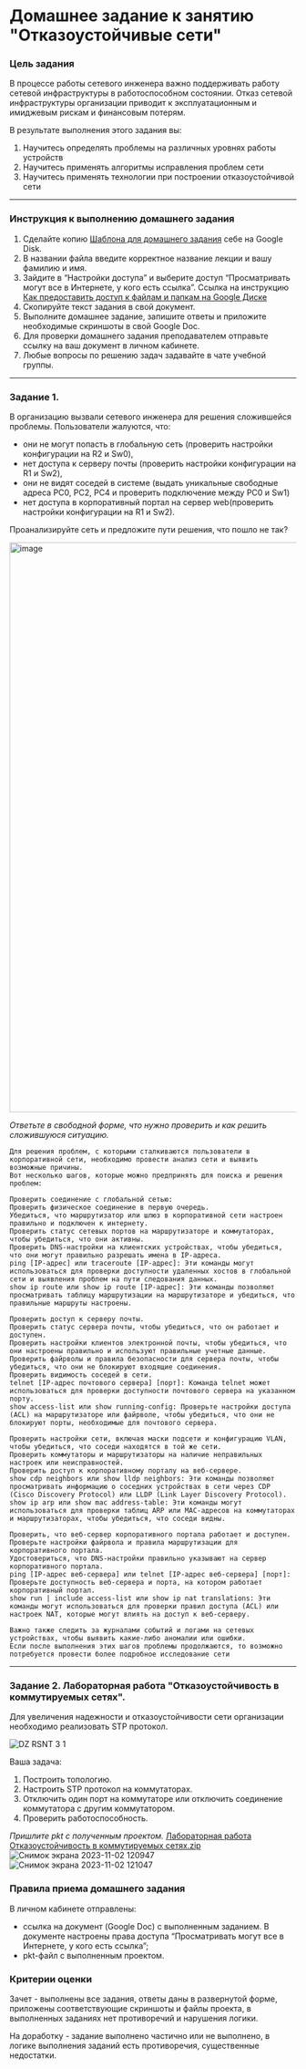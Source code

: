 # Домашнее задание к занятию "Отказоустойчивые сети"

### Цель задания

В процессе работы сетевого инженера важно поддерживать работу сетевой инфраструктуры в работоспособном состоянии. Отказ сетевой инфраструктуры организации приводит к эксплуатационным и имиджевым рискам и финансовым потерям.

В результате выполнения этого задания вы:
1) Научитесь определять проблемы на различных уровнях работы устройств
2) Научитесь применять алгоритмы исправления проблем сети
3) Научитесь применять технологии при построении отказоустойчивой сети

------

### Инструкция к выполнению домашнего задания

1. Сделайте копию [Шаблона для домашнего задания](https://docs.google.com/document/d/1youKpKm_JrC0UzDyUslIZW2E2bIv5OVlm_TQDvH5Pvs/edit) себе на Google Disk.
2. В названии файла введите корректное название лекции и вашу фамилию и имя.
3. Зайдите в “Настройки доступа” и выберите доступ “Просматривать могут все в Интернете, у кого есть ссылка”.
 Ссылка на инструкцию [Как предоставить доступ к файлам и папкам на Google Диске](https://support.google.com/docs/answer/2494822?hl=ru&co=GENIE.Platform%3DDesktop)
5. Скопируйте текст задания в свой документ.
6. Выполните домашнее задание, запишите ответы и приложите необходимые скриншоты в свой Google Doc.
7. Для проверки домашнего задания преподавателем отправьте ссылку на ваш документ в личном кабинете.
8. Любые вопросы по решению задач задавайте в чате учебной группы.

---

### Задание 1.

В организацию вызвали сетевого инженера для решения сложившейся проблемы. Пользователи жалуются, что:
- они не могут попасть в глобальную сеть (проверить настройки конфигурации на R2 и Sw0), 
- нет доступа к серверу почты (проверить настройки конфигурации на R1 и Sw2),
- они не видят соседей в системе (выдать уникальные свободные адреса PC0, PC2, PC4 и проверить подключение между PC0 и Sw1) 
- нет доступа в корпоративный портал на сервер web(проверить настройки конфигурации на R1 и Sw2).  

Проанализируйте сеть и предложите пути решения, что пошло не так? 

 <img width="1000" alt="image" src="https://user-images.githubusercontent.com/73060384/147534698-3e695732-f3b0-4333-b411-adfb6af83365.png">

*Ответьте в свободной форме, что нужно проверить и как решить сложившуюся ситуацию.*
```
Для решения проблем, с которыми сталкиваются пользователи в корпоративной сети, необходимо провести анализ сети и выявить возможные причины.
Вот несколько шагов, которые можно предпринять для поиска и решения проблем:

Проверить соединение с глобальной сетью:
Проверить физическое соединение в первую очередь.
Убедиться, что маршрутизатор или шлюз в корпоративной сети настроен правильно и подключен к интернету.
Проверить статус сетевых портов на маршрутизаторе и коммутаторах, чтобы убедиться, что они активны.
Проверить DNS-настройки на клиентских устройствах, чтобы убедиться, что они могут правильно разрешать имена в IP-адреса.
ping [IP-адрес] или traceroute [IP-адрес]: Эти команды могут использоваться для проверки доступности удаленных хостов в глобальной сети и выявления проблем на пути следования данных.
show ip route или show ip route [IP-адрес]: Эти команды позволяют просматривать таблицу маршрутизации на маршрутизаторе и убедиться, что правильные маршруты настроены.

Проверить доступ к серверу почты.
Проверить статус сервера почты, чтобы убедиться, что он работает и доступен.
Проверить настройки клиентов электронной почты, чтобы убедиться, что они настроены правильно и используют правильные учетные данные.
Проверить файрволы и правила безопасности для сервера почты, чтобы убедиться, что они не блокируют входящие соединения.
Проверить видимость соседей в сети.
telnet [IP-адрес почтового сервера] [порт]: Команда telnet может использоваться для проверки доступности почтового сервера на указанном порту.
show access-list или show running-config: Проверьте настройки доступа (ACL) на маршрутизаторе или файрволе, чтобы убедиться, что они не блокируют порты, необходимые для почтового сервера.

Проверить настройки сети, включая маски подсети и конфигурацию VLAN, чтобы убедиться, что соседи находятся в той же сети.
Проверить коммутаторы и маршрутизаторы на наличие неправильных настроек или неисправностей.
Проверить доступ к корпоративному порталу на веб-сервере.
show cdp neighbors или show lldp neighbors: Эти команды позволяют просматривать информацию о соседних устройствах в сети через CDP (Cisco Discovery Protocol) или LLDP (Link Layer Discovery Protocol).
show ip arp или show mac address-table: Эти команды могут использоваться для проверки таблиц ARP или MAC-адресов на коммутаторах и маршрутизаторах, чтобы убедиться, что соседи видны.

Проверить, что веб-сервер корпоративного портала работает и доступен.
Проверьте настройки файрвола и правила маршрутизации для корпоративного портала.
Удостовериться, что DNS-настройки правильно указывают на сервер корпоративного портала.
ping [IP-адрес веб-сервера] или telnet [IP-адрес веб-сервера] [порт]: Проверьте доступность веб-сервера и порта, на котором работает корпоративный портал.
show run | include access-list или show ip nat translations: Эти команды могут использоваться для проверки правил доступа (ACL) или настроек NAT, которые могут влиять на доступ к веб-серверу.

Важно также следить за журналами событий и логами на сетевых устройствах, чтобы выявить какие-либо аномалии или ошибки.
Если после выполнения этих шагов проблемы продолжаются, то возможно потребуется провести более подробное исследование сети
```
---

### Задание 2. Лабораторная работа "Отказоустойчивость в коммутируемых сетях".

Для увеличения надежности и отказоустойчивости сети организации необходимо реализовать STP протокол. 

![DZ RSNT 3 1](https://github.com/netology-code/rsnt-homeworks/assets/77622076/46e58201-e698-44b6-b5c0-8294bb10ec22)

Ваша задача:
1. Построить топологию. 
2. Настроить STP протокол на коммутаторах.
3. Отключить один порт на коммутаторе  или отключить соединение коммутатора с другим коммутатором.
4. Проверить работоспособность. 

*Пришлите pkt с полученным проектом.* 
[Лабораторная работа Отказоустойчивость в коммутируемых сетях.zip](https://github.com/Kapotov/rsnt-homeworks/files/13236813/default.zip)
![Снимок экрана 2023-11-02 120947](https://github.com/Kapotov/rsnt-homeworks/assets/123774335/186cdd8d-bd2d-47ee-be2d-2aadb5998ce1)
![Снимок экрана 2023-11-02 121047](https://github.com/Kapotov/rsnt-homeworks/assets/123774335/9a15b1a3-9c68-4842-84c8-32dbc46dfb31)

### Правила приема домашнего задания

В личном кабинете отправлены:

- ссылка на документ (Google Doc) с выполненным заданием. В документе настроены права доступа “Просматривать могут все в Интернете, у кого есть ссылка”;
- pkt-файл с выполненным проектом.

### Критерии оценки

Зачет - выполнены все задания, ответы даны в развернутой форме, приложены соответствующие скриншоты и файлы проекта, в выполненных заданиях нет противоречий и нарушения логики.

На доработку - задание выполнено частично или не выполнено, в логике выполнения заданий есть противоречия, существенные недостатки.

